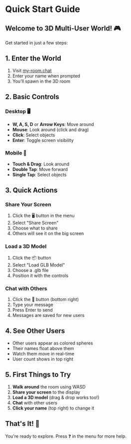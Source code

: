 # Quick Start Guide

## Welcome to 3D Multi-User World! 🎮

Get started in just a few steps:

## 1. Enter the World

1. Visit [my-room.chat](https://my-room.chat/)
2. Enter your name when prompted
3. You'll spawn in the 3D room

## 2. Basic Controls

### Desktop 🖥️
- **W, A, S, D** or **Arrow Keys**: Move around
- **Mouse**: Look around (click and drag)
- **Click**: Select objects
- **Enter**: Toggle screen visibility

### Mobile 📱
- **Touch & Drag**: Look around
- **Double Tap**: Move forward
- **Single Tap**: Select objects

## 3. Quick Actions

### Share Your Screen
1. Click the 🖥️ button in the menu
2. Select "Share Screen"
3. Choose what to share
4. Others will see it on the big screen

### Load a 3D Model
1. Click the 📦 button
2. Select "Load GLB Model"
3. Choose a .glb file
4. Position it with the controls

### Chat with Others
1. Click the 💬 button (bottom right)
2. Type your message
3. Press Enter to send
4. Messages are saved for new users

## 4. See Other Users

- Other users appear as colored spheres
- Their names float above them
- Watch them move in real-time
- User count shows in top right

## 5. First Things to Try

1. **Walk around** the room using WASD
2. **Share your screen** to the display
3. **Load a 3D model** (drag & drop works too!)
4. **Chat** with other users
5. **Click your name** (top right) to change it

## That's It! 🎉

You're ready to explore. Press ❓ in the menu for more help.